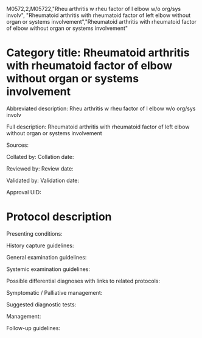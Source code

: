 M0572,2,M05722,"Rheu arthritis w rheu factor of l elbow w/o org/sys involv", "Rheumatoid arthritis with rheumatoid factor of left elbow without organ or systems involvement","Rheumatoid arthritis with rheumatoid factor of elbow without organ or systems involvement"
# Category title: Rheumatoid arthritis with rheumatoid factor of elbow without organ or systems involvement

Abbreviated description: Rheu arthritis w rheu factor of l elbow w/o org/sys involv

Full description: Rheumatoid arthritis with rheumatoid factor of left elbow without organ or systems involvement

Sources:

Collated by:
Collation date:

Reviewed by:
Review date:

Validated by:
Validation date:

Approval UID:

# Protocol description

Presenting conditions:

History capture guidelines:

General examination guidelines:

Systemic examination guidelines:

Possible differential diagnoses with links to related protocols:

Symptomatic / Palliative management:

Suggested diagnostic tests:

Management:

Follow-up guidelines:
